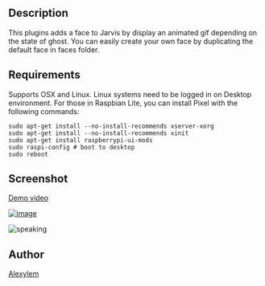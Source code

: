 <!---
IMPORTANT
=========
This README.md is displayed in the WebStore as well as within ghost app
Please do not change the structure of this file
Fill-in Description, Usage & Author sections
Make sure to rename the [en] folder into the language code your plugin is written in (ex: fr, es, de, it...)
For multi-language plugin:
- clone the language directory and translate commands/functions.sh
- optionally write the Description / Usage sections in several languages
-->
## Description
This plugins adds a face to Jarvis by display an animated gif depending on the state of ghost.
You can easily create your own face by duplicating the default face in faces folder.

## Requirements
Supports OSX and Linux.
Linux systems need to be logged in on Desktop environment.
For those in Raspbian Lite, you can install Pixel with the following commands:
```shell
sudo apt-get install --no-install-recommends xserver-xorg
sudo apt-get install --no-install-recommends xinit
sudo apt-get install raspberrypi-ui-mods
sudo raspi-config # boot to desktop
sudo reboot
```

## Screenshot
[Demo video](https://youtu.be/bc7NcxszPZU)

[![image](https://cloud.githubusercontent.com/assets/11017174/23833788/f7c11ace-074a-11e7-8baa-6d824eb9ee59.png)](https://youtu.be/bc7NcxszPZU)

![speaking](https://cloud.githubusercontent.com/assets/11017174/22897373/b78e8522-f223-11e6-9348-243b9189232d.gif)

## Author
[Alexylem](https://github.com/lux)
